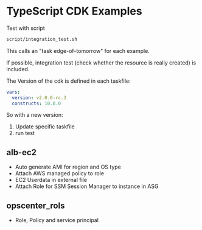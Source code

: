 # TypeScript CDK Examples

Test with script

```bash
script/integration_test.sh
```

This calls an "task edge-of-tomorrow" for each example.

If possible, integration test (check whether the resource is really created) is included.

The Version of the cdk is defined in each taskfile:

```yaml
vars:
  version: v2.0.0-rc.3
  constructs: 10.0.0
```

So with a new version:

1) Update specific taskfile
2) run test


## alb-ec2

- Auto generate AMI for region and OS type
- Attach AWS managed policy to role
- EC2 Userdata in external file
- Attach Role for SSM Session Manager to instance in ASG

## opscenter_rols

- Role, Policy and service principal